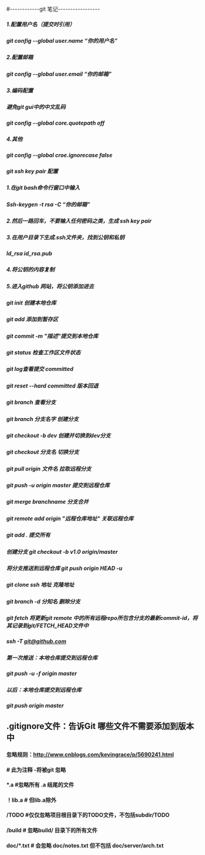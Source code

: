 
#------------git 笔记-----------------

##### 1.配置用户名（提交时引用）
   ##### git config --global user.name “你的用户名”
##### 2.配置邮箱
   ##### git config --global user.email “你的邮箱”
##### 3.编码配置
 #####  避免git  gui中的中文乱码
  #####  git config --global core.quotepath off
##### 4.其他
##### git config --global croe.ignorecase false
##### git ssh key pair 配置
##### 1.在git bash命令行窗口中输入
 ##### Ssh-keygen -t rsa -C “你的邮箱”
##### 2.然后一路回车，不要输入任何密码之类，生成 ssh key pair
##### 3.在用户目录下生成.ssh文件夹，找到公钥和私钥
 ##### Id_rsa id_rsa.pub
 ##### 4.将公钥的内容复制
##### 5.进入github 网站，将公钥添加进去
##### git init 创建本地仓库
##### git add 添加到暂存区
 ##### git commit -m "描述"提交到本地仓库
 ##### git status 检查工作区文件状态
 ##### git log查看提交 committed
 ##### git reset --hard committed 版本回退
 #####  git branch 查看分支
 #####  git branch 分支名字      创建分支
 #####  git checkout -b dev 创建并切换到dev分支
 #####  git checkout 分支名   切换分支
 #####  git pull origin 文件名  拉取远程分支
 #####  git push -u origin master 提交到远程仓库
 #####  git merge branchname   分支合并
   #####  git remote add origin "远程仓库地址"   关联远程仓库
   #####  git add .  提交所有
   ##### 创建分支  git checkout -b v1.0 origin/master
   ##### 将分支推送到远程仓库    git push origin HEAD -u
   ##### git clone ssh 地址  克隆地址
  ##### git branch -d 分知名 删除分支
   #####  git fetch 将更新git remote 中的所有远程repo所包含分支的最新commit-id，将其记录到git/FETCH_HEAD文件中
   ##### ssh -T git@github.com
   ##### 第一次推送：本地仓库提交到远程仓库
   ##### git push -u -f origin master
   ##### 以后：本地仓库提交到远程仓库
   ##### git push origin master
   
   
   
   ##  .gitignore文件：告诉Git 哪些文件不需要添加到版本中
   #### 忽略规则：http://www.cnblogs.com/kevingrace/p/5690241.html
   ####  # 此为注释   -将被git 忽略
   #### *.a    #忽略所有 .a 结尾的文件
   #### ！lib.a    # 但lib.a除外
   #### /TODO  #仅仅忽略项目根目录下的TODO文件，不包括subdir/TODO
   #### /build   # 忽略build/ 目录下的所有文件
   #### doc/*.txt  # 会忽略 doc/notes.txt  但不包括 doc/server/arch.txt